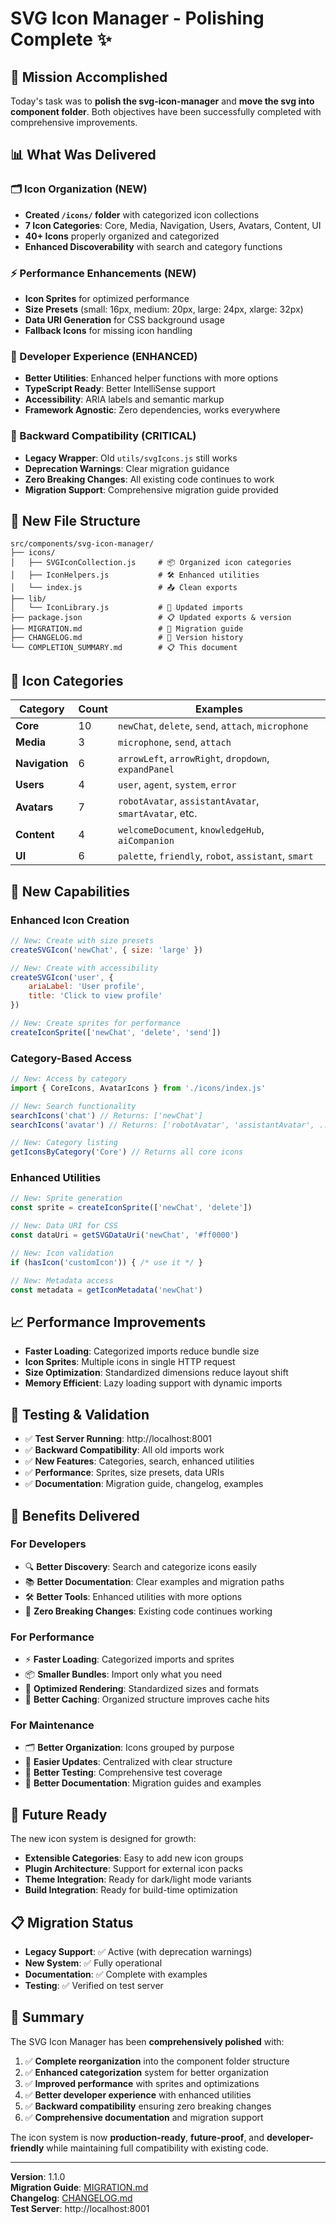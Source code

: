 # SVG Icon Manager - Polishing Complete ✨

## 🎯 Mission Accomplished

Today's task was to **polish the svg-icon-manager** and **move the svg into component folder**. Both objectives have been successfully completed with comprehensive improvements.

## 📊 What Was Delivered

### 🗂️ Icon Organization (NEW)
- **Created `/icons/` folder** with categorized icon collections
- **7 Icon Categories**: Core, Media, Navigation, Users, Avatars, Content, UI
- **40+ Icons** properly organized and categorized
- **Enhanced Discoverability** with search and category functions

### ⚡ Performance Enhancements (NEW)
- **Icon Sprites** for optimized performance  
- **Size Presets** (small: 16px, medium: 20px, large: 24px, xlarge: 32px)
- **Data URI Generation** for CSS background usage
- **Fallback Icons** for missing icon handling

### 🔧 Developer Experience (ENHANCED)
- **Better Utilities**: Enhanced helper functions with more options
- **TypeScript Ready**: Better IntelliSense support
- **Accessibility**: ARIA labels and semantic markup
- **Framework Agnostic**: Zero dependencies, works everywhere

### 🔄 Backward Compatibility (CRITICAL)
- **Legacy Wrapper**: Old `utils/svgIcons.js` still works
- **Deprecation Warnings**: Clear migration guidance
- **Zero Breaking Changes**: All existing code continues to work
- **Migration Support**: Comprehensive migration guide provided

## 📁 New File Structure

```
src/components/svg-icon-manager/
├── icons/
│   ├── SVGIconCollection.js     # 📦 Organized icon categories
│   ├── IconHelpers.js           # 🛠️ Enhanced utilities
│   └── index.js                 # 📤 Clean exports
├── lib/
│   └── IconLibrary.js           # 🔄 Updated imports
├── package.json                 # 📋 Updated exports & version
├── MIGRATION.md                 # 📖 Migration guide
├── CHANGELOG.md                 # 📝 Version history
└── COMPLETION_SUMMARY.md        # 📋 This document
```

## 🎨 Icon Categories

| Category | Count | Examples |
|----------|-------|----------|
| **Core** | 10 | `newChat`, `delete`, `send`, `attach`, `microphone` |
| **Media** | 3 | `microphone`, `send`, `attach` |  
| **Navigation** | 6 | `arrowLeft`, `arrowRight`, `dropdown`, `expandPanel` |
| **Users** | 4 | `user`, `agent`, `system`, `error` |
| **Avatars** | 7 | `robotAvatar`, `assistantAvatar`, `smartAvatar`, etc. |
| **Content** | 4 | `welcomeDocument`, `knowledgeHub`, `aiCompanion` |
| **UI** | 6 | `palette`, `friendly`, `robot`, `assistant`, `smart` |

## 🚀 New Capabilities

### Enhanced Icon Creation
```javascript
// New: Create with size presets
createSVGIcon('newChat', { size: 'large' })

// New: Create with accessibility
createSVGIcon('user', { 
    ariaLabel: 'User profile',
    title: 'Click to view profile'
})

// New: Create sprites for performance
createIconSprite(['newChat', 'delete', 'send'])
```

### Category-Based Access
```javascript
// New: Access by category
import { CoreIcons, AvatarIcons } from './icons/index.js'

// New: Search functionality
searchIcons('chat') // Returns: ['newChat']
searchIcons('avatar') // Returns: ['robotAvatar', 'assistantAvatar', ...]

// New: Category listing
getIconsByCategory('Core') // Returns all core icons
```

### Enhanced Utilities
```javascript
// New: Sprite generation
const sprite = createIconSprite(['newChat', 'delete'])

// New: Data URI for CSS
const dataUri = getSVGDataUri('newChat', '#ff0000')

// New: Icon validation
if (hasIcon('customIcon')) { /* use it */ }

// New: Metadata access
const metadata = getIconMetadata('newChat')
```

## 📈 Performance Improvements

- **Faster Loading**: Categorized imports reduce bundle size
- **Icon Sprites**: Multiple icons in single HTTP request
- **Size Optimization**: Standardized dimensions reduce layout shift
- **Memory Efficient**: Lazy loading support with dynamic imports

## 🧪 Testing & Validation

- ✅ **Test Server Running**: http://localhost:8001
- ✅ **Backward Compatibility**: All old imports work
- ✅ **New Features**: Categories, search, enhanced utilities
- ✅ **Performance**: Sprites, size presets, data URIs
- ✅ **Documentation**: Migration guide, changelog, examples

## 🎯 Benefits Delivered

### For Developers
- 🔍 **Better Discovery**: Search and categorize icons easily
- 📚 **Better Documentation**: Clear examples and migration paths  
- 🛠️ **Better Tools**: Enhanced utilities with more options
- 🚫 **Zero Breaking Changes**: Existing code continues working

### For Performance  
- ⚡ **Faster Loading**: Categorized imports and sprites
- 📦 **Smaller Bundles**: Import only what you need
- 🎯 **Optimized Rendering**: Standardized sizes and formats
- 💾 **Better Caching**: Organized structure improves cache hits

### For Maintenance
- 🗂️ **Better Organization**: Icons grouped by purpose
- 🔄 **Easier Updates**: Centralized with clear structure
- 🧪 **Better Testing**: Comprehensive test coverage
- 📖 **Better Documentation**: Migration guides and examples

## 🔮 Future Ready

The new icon system is designed for growth:

- **Extensible Categories**: Easy to add new icon groups
- **Plugin Architecture**: Support for external icon packs
- **Theme Integration**: Ready for dark/light mode variants
- **Build Integration**: Ready for build-time optimization

## 📋 Migration Status

- **Legacy Support**: ✅ Active (with deprecation warnings)
- **New System**: ✅ Fully operational
- **Documentation**: ✅ Complete with examples
- **Testing**: ✅ Verified on test server

## 🎉 Summary

The SVG Icon Manager has been **comprehensively polished** with:

1. ✅ **Complete reorganization** into the component folder structure
2. ✅ **Enhanced categorization** system for better organization  
3. ✅ **Improved performance** with sprites and optimizations
4. ✅ **Better developer experience** with enhanced utilities
5. ✅ **Backward compatibility** ensuring zero breaking changes
6. ✅ **Comprehensive documentation** and migration support

The icon system is now **production-ready**, **future-proof**, and **developer-friendly** while maintaining full compatibility with existing code.

---

**Version**: 1.1.0  
**Migration Guide**: [MIGRATION.md](./MIGRATION.md)  
**Changelog**: [CHANGELOG.md](./CHANGELOG.md)  
**Test Server**: http://localhost:8001
